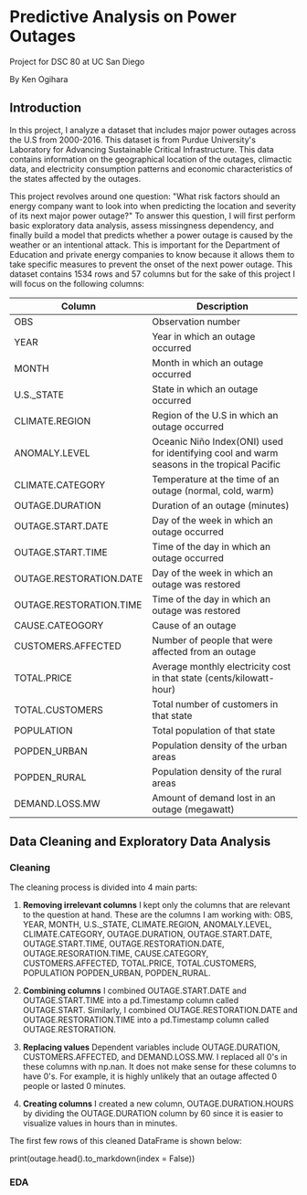 # Predictive Analysis on Power Outages
Project for DSC 80 at UC San Diego

By Ken Ogihara

## Introduction
In this project, I analyze a dataset that includes major power outages across the U.S from 2000-2016. This dataset is from Purdue University's Laboratory for Advancing Sustainable Critical Infrastructure. This data contains information on the geographical location of the outages, climactic data, and electricity consumption patterns and economic characteristics of the states affected by the outages. 

This project revolves around one question: "What risk factors should an energy company want to look into when predicting the location and severity of its next major power outage?" To answer this question, I will first perform basic exploratory data analysis, assess missingness dependency, and finally build a model that predicts whether a power outage is caused by the weather or an intentional attack. This is important for the Department of Education and private energy companies to know because it allows them to take specific measures to prevent the onset of the next power outage. This dataset contains 1534 rows and 57 columns but for the sake of this project I will focus on the following columns:

| Column | Description |
| ----------- | ----------- |
| OBS | Observation number |
| YEAR | Year in which an outage occurred |
| MONTH | Month in which an outage occurred |
| U.S._STATE | State in which an outage occurred |
| CLIMATE.REGION | Region of the U.S in which an outage occurred |
| ANOMALY.LEVEL | Oceanic Niño Index(ONI) used for identifying cool and warm seasons in the tropical Pacific |
| CLIMATE.CATEGORY | Temperature at the time of an outage (normal, cold, warm) |
| OUTAGE.DURATION | Duration of an outage (minutes) |
| OUTAGE.START.DATE | Day of the week in which an outage occurred |
| OUTAGE.START.TIME | Time of the day in which an outage occurred |
| OUTAGE.RESTORATION.DATE | Day of the week in which an outage was restored |
| OUTAGE.RESTORATION.TIME | Time of the day in which an outage was restored |
| CAUSE.CATEOGORY | Cause of an outage |
| CUSTOMERS.AFFECTED | Number of people that were affected from an outage |
| TOTAL.PRICE | Average monthly electricity cost in that state (cents/kilowatt-hour) |
| TOTAL.CUSTOMERS | Total number of customers in that state |
| POPULATION | Total population of that state |
| POPDEN_URBAN | Population density of the urban areas |
| POPDEN_RURAL | Population density of the rural areas |
| DEMAND.LOSS.MW | Amount of demand lost in an outage (megawatt) |


## Data Cleaning and Exploratory Data Analysis

### Cleaning

The cleaning process is divided into 4 main parts:

1. **Removing irrelevant columns** I kept only the columns that are relevant to the question at hand. These are the columns I am working with: OBS, YEAR, MONTH, U.S._STATE, CLIMATE.REGION, ANOMALY.LEVEL, CLIMATE.CATEGORY, OUTAGE.DURATION, OUTAGE.START.DATE, OUTAGE.START.TIME, OUTAGE.RESTORATION.DATE, OUTAGE.RESORATION.TIME, CAUSE.CATEGORY, CUSTOMERS.AFFECTED, TOTAL.PRICE, TOTAL.CUSTOMERS, POPULATION POPDEN_URBAN, POPDEN_RURAL.

2. **Combining columns** I combined OUTAGE.START.DATE and OUTAGE.START.TIME into a pd.Timestamp column called OUTAGE.START. Similarly, I combined OUTAGE.RESTORATION.DATE and OUTAGE.RESTORATION.TIME into a pd.Timestamp column called OUTAGE.RESTORATION. 

3. **Replacing values** Dependent variables include OUTAGE.DURATION, CUSTOMERS.AFFECTED, and DEMAND.LOSS.MW. I replaced all 0's in these columns with np.nan. It does not make sense for these columns to have 0's. For example, it is highly unlikely that an outage affected 0 people or lasted 0 minutes.

4. **Creating columns** I created a new column, OUTAGE.DURATION.HOURS by dividing the OUTAGE.DURATION column by 60 since it is easier to visualize values in hours than in minutes.

The first few rows of this cleaned DataFrame is shown below:

print(outage.head().to_markdown(index = False))


### EDA





